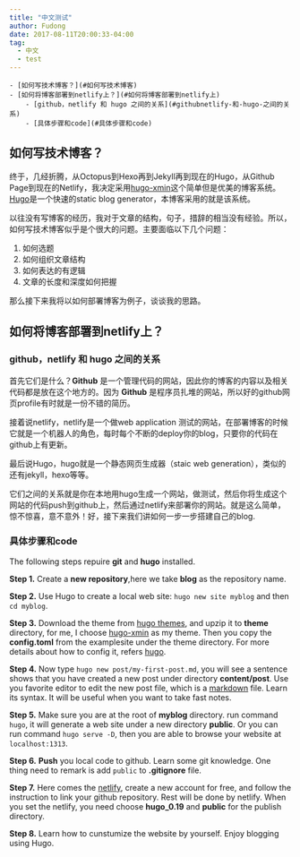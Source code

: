 ```yaml
---
title: "中文测试"
author: Fudong
date: 2017-08-11T20:00:33-04:00
tag:
  - 中文
  - test
---
```

<!-- TOC depthFrom:1 depthTo:6 withLinks:1 updateOnSave:1 orderedList:0 -->

	- [如何写技术博客？](#如何写技术博客)
	- [如何将博客部署到netlify上？](#如何将博客部署到netlify上)
		- [github，netlify 和 hugo 之间的关系](#githubnetlify-和-hugo-之间的关系)
		- [具体步骤和code](#具体步骤和code)

<!-- /TOC -->

## 如何写技术博客？
终于，几经折腾，从Octopus到Hexo再到Jekyll再到现在的Hugo，从Github Page到现在的Netlify，我决定采用[hugo-xmin](https://xmin.yihui.name)这个简单但是优美的博客系统。[Hugo](https://hugo.io)是一个快速的static blog generator，本博客采用的就是该系统。

以往没有写博客的经历，我对于文章的结构，句子，措辞的相当没有经验。所以，如何写技术博客似乎是个很大的问题。主要面临以下几个问题：

1. 如何选题
2. 如何组织文章结构
3. 如何表达的有逻辑
4. 文章的长度和深度如何把握

那么接下来我将以如何部署博客为例子，谈谈我的思路。

## 如何将博客部署到netlify上？
### github，netlify 和 hugo 之间的关系
首先它们是什么？**Github** 是一个管理代码的网站，因此你的博客的内容以及相关代码都是放在这个地方的。因为 **Github** 是程序员扎堆的网站，所以好的github网页profile有时就是一份不错的简历。

接着说netlify，netlify是一个做web application 测试的网站，在部署博客的时候它就是一个机器人的角色，每时每个不断的deploy你的blog，只要你的代码在github上有更新。

最后说Hugo，hugo就是一个静态网页生成器（staic web generation），类似的还有jekyll，hexo等等。

它们之间的关系就是你在本地用hugo生成一个网站，做测试，然后你将生成这个网站的代码push到github上，然后通过netlify来部署你的网站。就是这么简单，惊不惊喜，意不意外！好，接下来我们讲如何一步一步搭建自己的blog.

### 具体步骤和code
The following steps repuire **git** and **hugo** installed.

**Step 1.**  Create a **new repository**,here we take **blog** as the repository name.

**Step 2.**  Use Hugo to create a local web site:  `hugo new site myblog` and then `cd myblog`.

**Step 3.**  Download the theme from [hugo themes](https://themes.gohugo.io/), and upzip it to **theme** directory,  for me, I choose [hugo-xmin](https://themes.gohugo.io/hugo-xmin/) as my theme. Then you copy the **config.toml** from the examplesite under the theme directory. For more details about how to config it, refers [hugo](https://hugo.io).

**Step 4.**  Now type `hugo new post/my-first-post.md`, you will see a sentence shows that you have created a new post under directory **content/post**. Use you favorite editor to edit the new post file, which is a [markdown](https://daringfireball.net/projects/markdown/syntax) file. Learn its syntax. It will be useful when you want to take fast notes.

**Step 5.**  Make sure you are at the root of **myblog** directory. run command `hugo`, it will generate a web site under a new directory **public**. Or you can run command `hugo serve -D`, then you are able to browse your website at `localhost:1313`.

**Step 6.**  **Push** you local code to github. Learn some git knowledge. One thing need to remark is add `public` to **.gitignore** file.

**Step 7.**  Here comes the [netlify](https://netlify.com), create a new account for free, and follow the instruction to link your github repository. Rest will be done by netlify. When you set the netlify, you need choose **hugo_0.19** and **public** for the publish directory.

**Step 8.**  Learn how to cunstumize the website by yourself. Enjoy blogging using Hugo.
